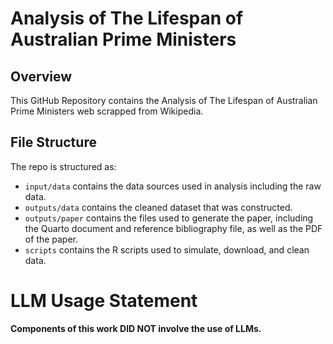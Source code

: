 # Analysis of The Lifespan of Australian Prime Ministers

## Overview

This GitHub Repository contains the Analysis of The Lifespan of Australian Prime Ministers web scrapped from Wikipedia.

## File Structure

The repo is structured as:

-   `input/data` contains the data sources used in analysis including the raw data.
-   `outputs/data` contains the cleaned dataset that was constructed.
-   `outputs/paper` contains the files used to generate the paper, including the Quarto document and reference bibliography file, as well as the PDF of the paper. 
-   `scripts` contains the R scripts used to simulate, download, and clean data.

# LLM Usage Statement

**Components of this work DID NOT involve the use of LLMs.**
